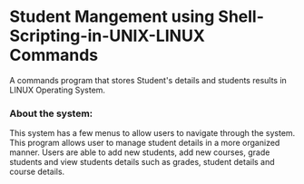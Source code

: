 # Student Mangement using Shell-Scripting-in-UNIX-LINUX Commands
A commands program that stores Student's details and students results in LINUX Operating System. 

### About the system:
This system has a few menus to allow users to navigate through the system. 
This program allows user to manage student details in a more organized manner. Users are able to add new students, add new courses, grade students and view students details such as grades, student details and course details.
